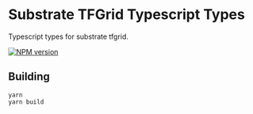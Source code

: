 # Substrate TFGrid Typescript Types

Typescript types for substrate tfgrid.

[![NPM version](https://img.shields.io/npm/v/substrate-tfgrid-ts-types.svg?style=flat)](https://npmjs.org/package/substrate-tfgrid-ts-types)

## Building

```
yarn
yarn build
```